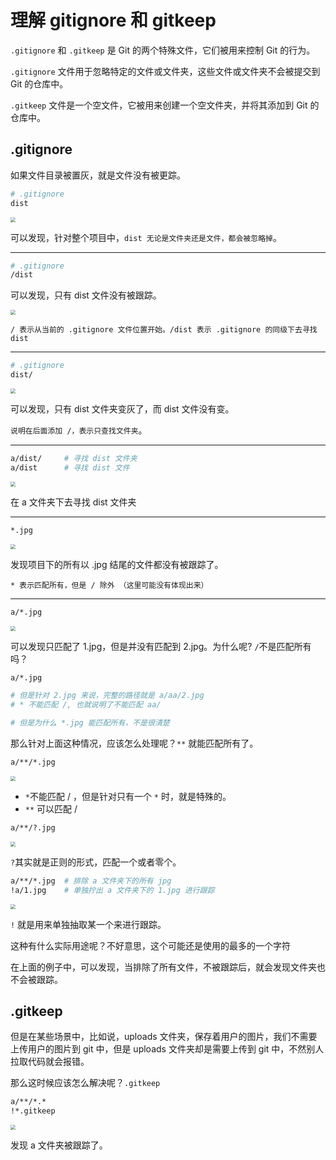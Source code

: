 # 理解 gitignore 和 gitkeep

`.gitignore` 和 `.gitkeep` 是 Git 的两个特殊文件，它们被用来控制 Git 的行为。

`.gitignore` 文件用于忽略特定的文件或文件夹，这些文件或文件夹不会被提交到 Git 的仓库中。

`.gitkeep` 文件是一个空文件，它被用来创建一个空文件夹，并将其添加到 Git 的仓库中。

## .gitignore

如果文件目录被置灰，就是文件没有被更踪。

```bash
# .gitignore
dist
```

<img src="/images/engineerings/git/01_git.png" style="zoom: 50%;" />

可以发现，针对整个项目中，`dist 无论是文件夹还是文件，都会被忽略掉`。

<hr />

```bash
# .gitignore
/dist
```

可以发现，只有 dist 文件没有被跟踪。

<img src="/images/engineerings/git/02_git.png" style="zoom: 50%;" />

`/ 表示从当前的 .gitignore 文件位置开始。/dist 表示 .gitignore 的同级下去寻找 dist`

<hr />

```bash
# .gitignore
dist/
```

<img src="/images/engineerings/git/03_git.png" style="zoom: 50%;" />

可以发现，只有 dist 文件夹变灰了，而 dist 文件没有变。

`说明在后面添加 /，表示只查找文件夹`。

<hr />

```bash
a/dist/     # 寻找 dist 文件夹
a/dist      # 寻找 dist 文件
```

<img src="/images/engineerings/git/04_git.png" style="zoom: 50%;" />

在 a 文件夹下去寻找 dist 文件夹

<hr />

```bash
*.jpg
```

<img src="/images/engineerings/git/05_git.png" style="zoom: 50%;" />

发现项目下的所有以 .jpg 结尾的文件都没有被跟踪了。

`* 表示匹配所有，但是 / 除外 （这里可能没有体现出来）`

<hr />

```bash
a/*.jpg
```

<img src="/images/engineerings/git/06_git.png" style="zoom: 50%;" />

可以发现只匹配了 1.jpg，但是并没有匹配到 2.jpg。为什么呢? `/`不是匹配所有吗？

```bash
a/*.jpg

# 但是针对 2.jpg 来说，完整的路径就是 a/aa/2.jpg
# * 不能匹配 /, 也就说明了不能匹配 aa/

# 但是为什么 *.jpg 能匹配所有，不是很清楚
```

那么针对上面这种情况，应该怎么处理呢？`**` 就能匹配所有了。

```bash
a/**/*.jpg
```

<img src="/images/engineerings/git/07_git.png" style="zoom: 50%;" />

- `*`不能匹配 / ，但是针对只有一个 `*` 时，就是特殊的。
- `**` 可以匹配 /

```bash
a/**/?.jpg
```

<img src="/images/engineerings/git/08_git.png" style="zoom: 50%;" />

`?`其实就是正则的形式，匹配一个或者零个。

```bash
a/**/*.jpg  # 排除 a 文件夹下的所有 jpg
!a/1.jpg    # 单独拧出 a 文件夹下的 1.jpg 进行跟踪
```

<img src="/images/engineerings/git/09_git.png" style="zoom: 50%;" />

`!` 就是用来单独抽取某一个来进行跟踪。

这种有什么实际用途呢？不好意思，这个可能还是使用的最多的一个字符

在上面的例子中，可以发现，当排除了所有文件，不被跟踪后，就会发现文件夹也不会被跟踪。

## .gitkeep

但是在某些场景中，比如说，uploads 文件夹，保存着用户的图片，我们不需要上传用户的图片到 git 中，但是 uploads 文件夹却是需要上传到 git 中，不然别人拉取代码就会报错。

那么这时候应该怎么解决呢？`.gitkeep`

```bash
a/**/*.*
!*.gitkeep
```

<img src="/images/engineerings/git/11_git.png" style="zoom: 50%;" />

发现 a 文件夹被跟踪了。
